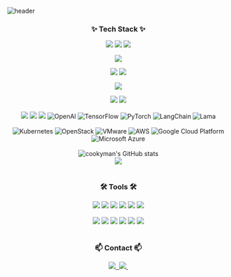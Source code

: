 <!--타이틀 부분-->
![header](https://capsule-render.vercel.app/api?type=waving&color=random&height=200&section=header&text=cookyman's%20profile&fontSize=90)

<!--내용 부분-->
<h3 align="center">✨ Tech Stack ✨</h3>
<div align="center">
  <!-- NestJS -->
  <img src="https://img.shields.io/badge/nestjs-20232a.svg?style=for-the-badge&logo=nestjs&logoColor=E0234E" />
  
  <!-- React.js -->
  <img src="https://img.shields.io/badge/react-20232a.svg?style=for-the-badge&logo=react&logoColor=61DAFB" />
  
  <!-- JavaScript -->
  <img src="https://img.shields.io/badge/javascript-F7DF1E.svg?style=for-the-badge&logo=javascript&logoColor=black" />
  
  <!-- TypeScript -->
  <img src="https://img.shields.io/badge/typescript-007ACC.svg?style=for-the-badge&logo=typescript&logoColor=white" /> <br>
  
  <!-- Python -->
  <img src="https://img.shields.io/badge/python-3776AB.svg?style=for-the-badge&logo=python&logoColor=white" />

  <!-- FastAPI -->
  <img src="https://img.shields.io/badge/fastapi-009688.svg?style=for-the-badge&logo=fastapi&logoColor=white" />

  <!-- Django -->
  <img src="https://img.shields.io/badge/django-092E20.svg?style=for-the-badge&logo=django&logoColor=white" /> <br>
  
  <!-- Java -->
  <img src="https://img.shields.io/badge/java-007396.svg?style=for-the-badge&logo=java&logoColor=white" />
  
  <!-- Spring Boot -->
  <img src="https://img.shields.io/badge/spring%20boot-6DB33F.svg?style=for-the-badge&logo=spring-boot&logoColor=white" />

</div>

<br>

<div align="center">
  <!-- Python -->
  <img src="https://img.shields.io/badge/python-3776AB.svg?style=for-the-badge&logo=python&logoColor=white" />
  
  <!-- Pandas -->
  <img src="https://img.shields.io/badge/pandas-150458.svg?style=for-the-badge&logo=pandas&logoColor=white" />
  
  <!-- NumPy -->
  <img src="https://img.shields.io/badge/numpy-013243.svg?style=for-the-badge&logo=numpy&logoColor=white" />

  <!-- OpenAI -->
  <img src="https://img.shields.io/badge/OpenAI-412991.svg?style=for-the-badge&logo=openai&logoColor=white" alt="OpenAI" />

  <!-- TensorFlow -->
  <img src="https://img.shields.io/badge/TensorFlow-FF6F00.svg?style=for-the-badge&logo=tensorflow&logoColor=white" alt="TensorFlow" />

  <!-- PyTorch -->
  <img src="https://img.shields.io/badge/PyTorch-EE4C2C.svg?style=for-the-badge&logo=pytorch&logoColor=white" alt="PyTorch" />

   <!-- LangChain (커스텀) -->
  <img src="https://img.shields.io/badge/langchain-563D7C.svg?style=for-the-badge&logo=langchain&logoColor=white" alt="LangChain" />

  <!-- Lama 커스텀 뱃지 -->
  <img src="https://img.shields.io/badge/Lama-AI%20Model-ff69b4.svg?style=for-the-badge&logo=ai&logoColor=white" alt="Lama" />

</div>

<br>


<div align="center">

  <!-- Kubernetes -->
  <img src="https://img.shields.io/badge/Kubernetes-326CE5.svg?style=for-the-badge&logo=kubernetes&logoColor=white" alt="Kubernetes" />

  <!-- OpenStack -->
  <img src="https://img.shields.io/badge/OpenStack-ED1944.svg?style=for-the-badge&logo=openstack&logoColor=white" alt="OpenStack" />

  <!-- VMware -->
  <img src="https://img.shields.io/badge/VMware-607078.svg?style=for-the-badge&logo=vmware&logoColor=white" alt="VMware" />

  <!-- AWS (Amazon Web Services) with logo -->
  <img src="https://img.shields.io/badge/AWS-232F3E.svg?style=for-the-badge&logo=amazon-aws&logoColor=FF9900" alt="AWS" />

  <!-- Google Cloud Platform (GCP) -->
  <img src="https://img.shields.io/badge/GCP-4285F4.svg?style=for-the-badge&logo=google-cloud&logoColor=white" alt="Google Cloud Platform" />

  <!-- Microsoft Azure with logo -->
  <img src="https://img.shields.io/badge/Azure-0078D4.svg?style=for-the-badge&logo=microsoft-azure&logoColor=white" alt="Microsoft Azure" />

</div>


<br>


<div align="center">
  <!-- cookyman's GitHub stats -->
  <img src="https://github-readme-stats.vercel.app/api?username=cookyman74&show_icons=true&theme=radical" alt="cookyman's GitHub stats" />
  <br>
  <img src="https://github-readme-stats.vercel.app/api/top-langs/?username=cookyman74&layout=compact" />
</div>

<br>

<h3 align="center">🛠 Tools 🛠</h3>
<div align="center">
  <img src="https://img.shields.io/badge/git-F05033.svg?style=for-the-badge&logo=git&logoColor=white" />
  <img src="https://img.shields.io/badge/github-181717.svg?style=for-the-badge&logo=github&logoColor=white" />
  <!-- Jira -->
  <img src="https://img.shields.io/badge/jira-0052CC.svg?style=for-the-badge&logo=jira&logoColor=white" />
  <!-- Confluence -->
  <img src="https://img.shields.io/badge/confluence-172B4D.svg?style=for-the-badge&logo=confluence&logoColor=white" />
  <!-- notion -->
  <img src="https://img.shields.io/badge/Notion-F3F3F3.svg?style=for-the-badge&logo=notion&logoColor=black" />
  <img src="https://img.shields.io/badge/figma-F24E1E.svg?style=for-the-badge&logo=figma&logoColor=white" />
</div>

<br>

<div align="center">
  <!-- WebStorm -->
  <img src="https://img.shields.io/badge/webstorm-000000.svg?style=for-the-badge&logo=webstorm&logoColor=white" />
  
  <!-- PyCharm -->
  <img src="https://img.shields.io/badge/pycharm-000000.svg?style=for-the-badge&logo=pycharm&logoColor=white" />
  
  <!-- IntelliJ -->
  <img src="https://img.shields.io/badge/intellij-000000.svg?style=for-the-badge&logo=intellij-idea&logoColor=white" />

  <!-- vscode -->
  <img src="https://img.shields.io/badge/VSCode-2C2C32.svg?style=for-the-badge&logo=visual-studio-code&logoColor=22ABF3" />
  <img src="https://img.shields.io/badge/jupyter-2C2C32.svg?style=for-the-badge&logo=jupyter&logoColor=F37726" />
  <img src="https://img.shields.io/badge/Colab-2C2C32.svg?style=for-the-badge&logo=googlecolab&logoColor=F9AB00" />
</div>

<br>

<h3 align="center">📫 Contact 📫</h3>
<div align="center">
  <a href="https://www.hell0world.net">
    <img src="https://img.shields.io/badge/Velog-1EBC8F?style=for-the-badge&logo=velog&logoColor=white" />&nbsp
  </a>
  <a href="mailto:cookyman@gmail.com">
    <img
      src="https://img.shields.io/badge/cookyman@gmail.com-D14836?style=for-the-badge&logo=gmail&logoColor=white"/>&nbsp
  </a>
</div>
